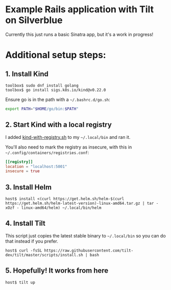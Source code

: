 # Example Rails application with Tilt on Silverblue

Currently this just runs a basic Sinatra app, but it's a work in progress!

# Additional setup steps:

## 1. Install Kind

```
toolbox$ sudo dnf install golang
toolbox$ go install sigs.k8s.io/kind@v0.22.0
```

Ensure go is in the path with a `~/.bashrc.d/go.sh`:

```bash
export PATH="$HOME/go/bin:$PATH"
```

## 2. Start Kind with a local registry

I added [kind-with-registry.sh](scripts/kind-with-registry.sh) to my `~/.local/bin` and ran it.

You'll also need to mark the registry as insecure, with this in `~/.config/containers/registries.conf`:

```toml
[[registry]]
location = "localhost:5001"
insecure = true
```

## 3. Install Helm

```
host$ install <(curl https://get.helm.sh/helm-$(curl https://get.helm.sh/helm-latest-version)-linux-amd64.tar.gz | tar -xOzf - linux-amd64/helm) ~/.local/bin/helm
```

## 4. Install Tilt

This script just copies the latest stable binary to `~/.local/bin` so you can do that instead if you prefer.

```
host$ curl -fsSL https://raw.githubusercontent.com/tilt-dev/tilt/master/scripts/install.sh | bash
```

## 5. Hopefully! It works from here

```
host$ tilt up
```
